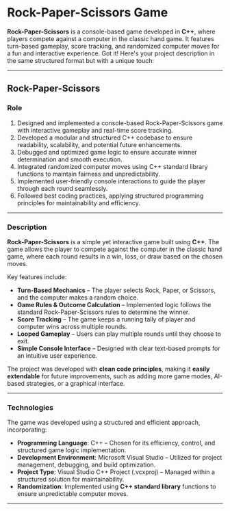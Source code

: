 # Rock-Paper-Scissors Game
 **Rock-Paper-Scissors** is a console-based game developed in **C++**, where players compete against a computer in the classic hand game. It features turn-based gameplay, score tracking, and randomized computer moves for a fun and interactive experience.
Got it! Here's your project description in the same structured format but with a unique touch:  

---

## **Rock-Paper-Scissors**  

### **Role**  
 1. Designed and implemented a console-based Rock-Paper-Scissors game with interactive gameplay and real-time score tracking.
 2. Developed a modular and structured C++ codebase to ensure readability, scalability, and potential future enhancements.
 3. Debugged and optimized game logic to ensure accurate winner determination and smooth execution.
 4. Integrated randomized computer moves using C++ standard library functions to maintain fairness and unpredictability.
 5. Implemented user-friendly console interactions to guide the player through each round seamlessly.
 6. Followed best coding practices, applying structured programming principles for maintainability and efficiency.
---  

### **Description**  
**Rock-Paper-Scissors** is a simple yet interactive game built using **C++**. The game allows the player to compete against the computer in the classic hand game, where each round results in a win, loss, or draw based on the chosen moves.  

Key features include:  

- **Turn-Based Mechanics** – The player selects Rock, Paper, or Scissors, and the computer makes a random choice.  
- **Game Rules & Outcome Calculation** – Implemented logic follows the standard Rock-Paper-Scissors rules to determine the winner.  
- **Score Tracking** – The game keeps a running tally of player and computer wins across multiple rounds.  
- **Looped Gameplay** – Users can play multiple rounds until they choose to exit.  
- **Simple Console Interface** – Designed with clear text-based prompts for an intuitive user experience.  

The project was developed with **clean code principles**, making it **easily extendable** for future improvements, such as adding more game modes, AI-based strategies, or a graphical interface.  

---  

### **Technologies**  
The game was developed using a structured and efficient approach, incorporating:  

- **Programming Language**: C++ – Chosen for its efficiency, control, and structured game logic implementation.  
- **Development Environment**: Microsoft Visual Studio – Utilized for project management, debugging, and build optimization.  
- **Project Type**: Visual Studio C++ Project (.vcxproj) – Managed within a structured solution for maintainability.  
- **Randomization**: Implemented using **C++ standard library** functions to ensure unpredictable computer moves.  

---

